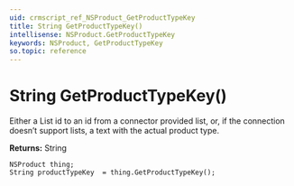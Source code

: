 ```yaml
---
uid: crmscript_ref_NSProduct_GetProductTypeKey
title: String GetProductTypeKey()
intellisense: NSProduct.GetProductTypeKey
keywords: NSProduct, GetProductTypeKey
so.topic: reference
---
```


# String GetProductTypeKey()

Either a List id to an id from a connector provided list, or, if the connection doesn’t support lists, a text with the actual product type.

**Returns:** String

```crmscript
NSProduct thing;
String productTypeKey  = thing.GetProductTypeKey();
```

